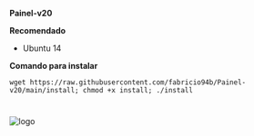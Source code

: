 __Painel-v20__

__Recomendado__
- Ubuntu 14

__Comando para instalar__

```wget https://raw.githubusercontent.com/fabricio94b/Painel-v20/main/install; chmod +x install; ./install```
#
#
#

![logo](https://github.com/fabricio94b/Painel-v20/blob/main/home.png)
